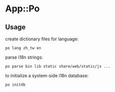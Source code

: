 
# App::Po

## Usage


create dictionary files for language:

	po lang zh_tw en

parse i18n strings:

	po parse bin lib static share/web/static/js ...

to initialize a system-side i18n database:

	po initdb 

